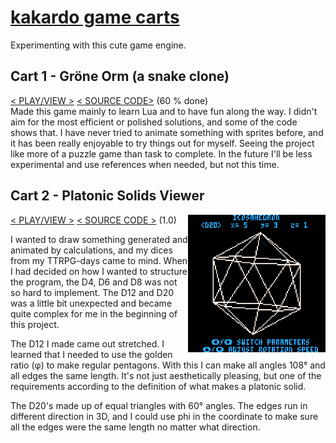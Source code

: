 # [kakardo game carts](https://kakardo.github.io/Pico-8/)
  Experimenting with this cute game engine.<br/>

## Cart 1 - Gröne Orm (a snake clone)
[< PLAY/VIEW >](https://kakardo.github.io/Pico-8/game%20carts/01%20grone%20orm%20(snake%20clone)/grone_orm_html/index.html) [< SOURCE CODE>](https://github.com/kakardo/Pico-8/tree/d1e07f148a84d7badf800f8da36a230d0deb0404/game%20carts/01%20grone%20orm%20(snake%20clone)) (60 % done)<br/>
  Made this game mainly to learn Lua and to have fun along the way. I didn't aim for the most efficient or polished solutions, and some of the code shows that. I have never tried to animate something with sprites before, and it has been really enjoyable to try things out for myself. Seeing the project like more of a puzzle game than task to complete. In the future I'll be less experimental and use references when needed, but not this time.

## Cart 2 - Platonic Solids Viewer
<a href="https://kakardo.github.io/Pico-8/game%20carts/02%20platonic%20solids%20viewer/platonic_solids_viewer_html/index.html">
  <img src="https://github.com/kakardo/Pico-8/blob/main/game%20carts/02%20platonic%20solids%20viewer/platonic_solids_viewer.gif?raw=true"
       alt="Platonic Solids Viewer GIF"
       align="right" width="220">
</a>

[< PLAY/VIEW >](https://kakardo.github.io/Pico-8/game%20carts/02%20platonic%20solids%20viewer/platonic_solids_viewer_html/index.html)
[< SOURCE CODE >](https://github.com/kakardo/Pico-8/tree/d1e07f148a84d7badf800f8da36a230d0deb0404/game%20carts/02%20platonic%20solids%20viewer)
(1.0)<br/>

  I wanted to draw something generated and animated by calculations, and my dices from my TTRPG-days came to mind. When I had decided on how I wanted to structure the program, the D4, D6 and D8 was not so hard to implement. The D12 and D20 was a little bit unexpected and became quite complex for me in the beginning of this project.

  The D12 I made came out stretched. I learned that I needed to use the golden ratio (φ) to make regular pentagons. With this I can make all angles 108° and all edges the same length. It's not just aesthetically pleasing, but one of the requirements according to the definition of what makes a platonic solid.

  The D20's made up of equal triangles with 60° angles. The edges run in different direction in 3D, and I could use phi in the coordinate to make sure all the edges were the same length no matter what direction.
